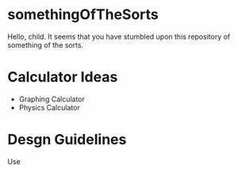 # somethingOfTheSorts
Hello, child. It seems that you have stumbled upon this repository of something of the sorts.

# Calculator Ideas
- Graphing Calculator
- Physics Calculator

# Desgn Guidelines
Use
```


```